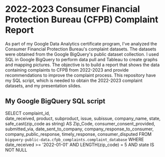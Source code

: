 # 2022-2023 Consumer Financial Protection Bureau (CFPB) Complaint Report
As part of my Google Data Analytics certificate program, I've analyzed the Consumer Financial Protection Bureau's complaint datasets. The datasets were obtained from the Google BigQuery's public dataset collection. I used SQL in Google BigQuery to perform data pull and Tableau to create graphs and mapping pictures. The objective is to build a report that shows the data containing complaints to CFPB from 2022-2023 and provide recommendations to improve the complaint process. This repository have my SQL script, which is needed to obtain the 2022-2023 complaint datasets, and my presentation slides.

## My Google BigQuery SQL script
SELECT
  complaint_id,  
  date_received,
  product,
  subproduct,
  issue,
  subissue,
  company_name,
  state,
  safe_cast(zip_code as string) AS Zip_Code,
  consumer_consent_provided,
  submitted_via,
  date_sent_to_company,
  company_response_to_consumer,
  company_public_response,
  timely_response,
  consumer_disputed
FROM `bigquery-public-data.cfpb_complaints.complaint_database` 
WHERE date_received >= '2022-01-01'
AND LENGTH(zip_code) = 5
AND state IS NOT NULL
